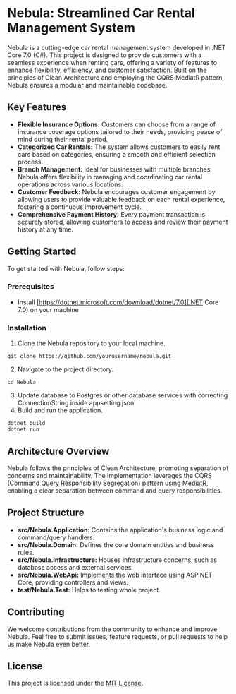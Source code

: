 # Nebula: Streamlined Car Rental Management System

Nebula is a cutting-edge car rental management system developed in .NET Core 7.0 (C#). This project is designed to provide customers with a seamless experience when renting cars, offering a variety of features to enhance flexibility, efficiency, and customer satisfaction. Built on the principles of Clean Architecture and employing the CQRS MediatR pattern, Nebula ensures a modular and maintainable codebase.

## Key Features
- **Flexible Insurance Options:** Customers can choose from a range of insurance coverage options tailored to their needs, providing peace of mind during their rental period.
- **Categorized Car Rentals:** The system allows customers to easily rent cars based on categories, ensuring a smooth and efficient selection process.
- **Branch Management:** Ideal for businesses with multiple branches, Nebula offers flexibility in managing and coordinating car rental operations across various locations.
- **Customer Feedback:** Nebula encourages customer engagement by allowing users to provide valuable feedback on each rental experience, fostering a continuous improvement cycle.
- **Comprehensive Payment History:** Every payment transaction is securely stored, allowing customers to access and review their payment history at any time.

## Getting Started 

To get started with Nebula, follow steps:

### Prerequisites
- Install [https://dotnet.microsoft.com/download/dotnet/7.0](.NET Core 7.0) on your machine

### Installation
1. Clone the Nebula repository to your local machine.
```
git clone https://github.com/yourusername/nebula.git
```
2. Navigate to the project directory.
```
cd Nebula
```
3. Update database to Postgres or other database services with correcting ConnectionString inside appsetting.json.
4. Build and run the application.
```
dotnet build
dotnet run
```

## Architecture Overview

Nebula follows the principles of Clean Architecture, promoting separation of concerns and maintainability. The implementation leverages the CQRS (Command Query Responsibility Segregation) pattern using MediatR, enabling a clear separation between command and query responsibilities.

## Project Structure

- **src/Nebula.Application:** Contains the application's business logic and command/query handlers.
- **src/Nebula.Domain:** Defines the core domain entities and business rules.
- **src/Nebula.Infrastructure:** Houses infrastructure concerns, such as database access and external services.
- **src/Nebula.WebApi:** Implements the web interface using ASP.NET Core, providing controllers and views.
- **test/Nebula.Test:** Helps to testing whole project.

## Contributing

We welcome contributions from the community to enhance and improve Nebula. Feel free to submit issues, feature requests, or pull requests to help us make Nebula even better.

## License

This project is licensed under the [MIT License](https://chat.openai.com/c/LICENSE.md).
